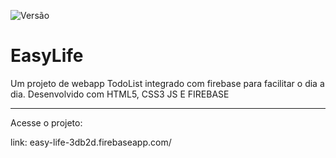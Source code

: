 ![Versão](https://img.shields.io/badge/Vers%C3%A3o-1.0.0-blue)
# EasyLife

Um projeto de webapp TodoList integrado com firebase para facilitar o dia a dia. Desenvolvido com HTML5, CSS3 JS E FIREBASE

---

Acesse o projeto:

link: easy-life-3db2d.firebaseapp.com/

